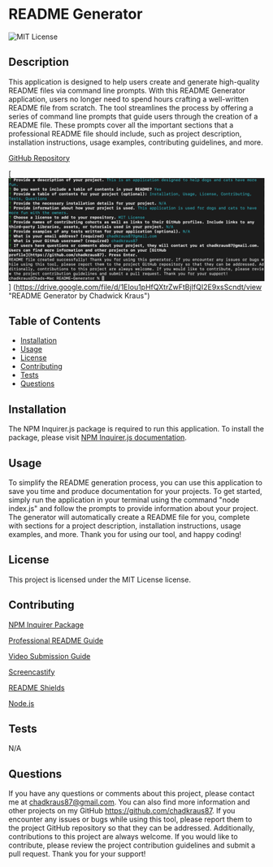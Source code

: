 
# README Generator

![MIT License](https://img.shields.io/badge/License-MIT-brightgreen)

## Description

This application is designed to help users create and generate high-quality README files via command line prompts. With this README Generator application, users no longer need to spend hours crafting a well-written README file from scratch. The tool streamlines the process by offering a series of command line prompts that guide users through the creation of a README file. These prompts cover all the important sections that a professional README file should include, such as project description, installation instructions, usage examples, contributing guidelines, and more.

[GitHub Repository](https://github.com/chadkraus87/README-Generator)

[![Terminal Demo](./lib/terminal.png)]
(https://drive.google.com/file/d/1EIou1pHfQXtrZwFtBjIfQI2E9xsScndt/view "README Generator by Chadwick Kraus")

## Table of Contents

- [Installation](#installation)
- [Usage](#usage)
- [License](#license)
- [Contributing](#contributing)
- [Tests](#tests)
- [Questions](#questions)

## Installation

The NPM Inquirer.js package is required to run this application. To install the package, please visit [NPM Inquirer.js documentation](https://www.npmjs.com/package/inquirer).

## Usage

To simplify the README generation process, you can use this application to save you time and produce documentation for your projects. To get started, simply run the application in your terminal using the command "node index.js" and follow the prompts to provide information about your project. The generator will automatically create a README file for you, complete with sections for a project description, installation instructions, usage examples, and more. Thank you for using our tool, and happy coding!

## License

This project is licensed under the MIT License license.

## Contributing

[NPM Inquirer Package](https://www.npmjs.com/package/inquirer)

[Professional README Guide](https://coding-boot-camp.github.io/full-stack/github/professional-readme-guide)

[Video Submission Guide](https://coding-boot-camp.github.io/full-stack/computer-literacy/video-submission-guide)

[Screencastify](https://www.screencastify.com/)

[README Shields](https://shields.io/)

[Node.js](https://nodejs.org/en/docs)

## Tests

N/A

## Questions

If you have any questions or comments about this project, please contact me at chadkraus87@gmail.com. You can also find more information and other projects on my GitHub https://github.com/chadkraus87. If you encounter any issues or bugs while using this tool, please report them to the project GitHub repository so that they can be addressed. Additionally, contributions to this project are always welcome. If you would like to contribute, please review the project contribution guidelines and submit a pull request. Thank you for your support!
